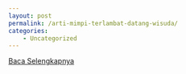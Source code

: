 ```yaml
---
layout: post
permalink: /arti-mimpi-terlambat-datang-wisuda/
categories:
    - Uncategorized
---
```


[Baca Selengkapnya](/05)